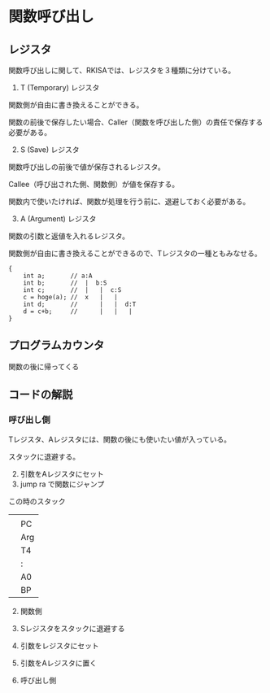 # 関数呼び出し

## レジスタ

関数呼び出しに関して、RKISAでは、レジスタを３種類に分けている。

1. T (Temporary) レジスタ

関数側が自由に書き換えることができる。

関数の前後で保存したい場合、Caller（関数を呼び出した側）の責任で保存する必要がある。

2. S (Save) レジスタ

関数呼び出しの前後で値が保存されるレジスタ。

Callee（呼び出された側、関数側）が値を保存する。

関数内で使いたければ、関数が処理を行う前に、退避しておく必要がある。

3. A (Argument) レジスタ

関数の引数と返値を入れるレジスタ。

関数側が自由に書き換えることができるので、Tレジスタの一種ともみなせる。

```C:
{
    int a;       // a:A
    int b;       //  |  b:S
    int c;       //  |   |  c:S
    c = hoge(a); //  x   |   |
    int d;       //      |   |  d:T
    d = c+b;     //      |   |   |
}
```

## プログラムカウンタ

関数の後に帰ってくる

## コードの解説

### 呼び出し側

Tレジスタ、Aレジスタには、関数の後にも使いたい値が入っている。

スタックに退避する。



  2. 引数をAレジスタにセット
  3. jump ra で関数にジャンプ

この時のスタック

|   |     |
| - | --- |
|   |     |
|   | PC  |
|   | Arg |
|   | T4  |
|   |  :  |
|   | A0  |
|   | BP  |

2. 関数側
  1. Sレジスタをスタックに退避する
  2. 引数をレジスタにセット
  3. 引数をAレジスタに置く

3. 呼び出し側

